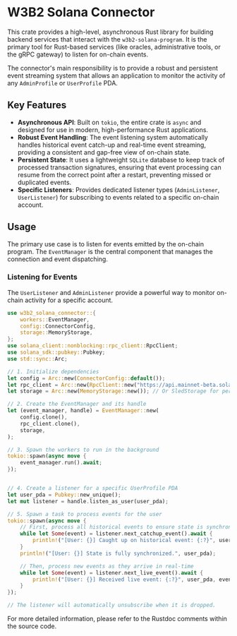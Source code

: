 # W3B2 Solana Connector

This crate provides a high-level, asynchronous Rust library for building backend services that interact with the `w3b2-solana-program`. It is the primary tool for Rust-based services (like oracles, administrative tools, or the gRPC gateway) to listen for on-chain events.

The connector's main responsibility is to provide a robust and persistent event streaming system that allows an application to monitor the activity of any `AdminProfile` or `UserProfile` PDA.

## Key Features

- **Asynchronous API**: Built on `tokio`, the entire crate is `async` and designed for use in modern, high-performance Rust applications.
- **Robust Event Handling**: The event listening system automatically handles historical event catch-up and real-time event streaming, providing a consistent and gap-free view of on-chain state.
- **Persistent State**: It uses a lightweight `SQLite` database to keep track of processed transaction signatures, ensuring that event processing can resume from the correct point after a restart, preventing missed or duplicated events.
- **Specific Listeners**: Provides dedicated listener types (`AdminListener`, `UserListener`) for subscribing to events related to a specific on-chain account.

## Usage

The primary use case is to listen for events emitted by the on-chain program. The `EventManager` is the central component that manages the connection and event dispatching.

### Listening for Events

The `UserListener` and `AdminListener` provide a powerful way to monitor on-chain activity for a specific account.

```rust
use w3b2_solana_connector::{
    workers::EventManager,
    config::ConnectorConfig,
    storage::MemoryStorage,
};
use solana_client::nonblocking::rpc_client::RpcClient;
use solana_sdk::pubkey::Pubkey;
use std::sync::Arc;

// 1. Initialize dependencies
let config = Arc::new(ConnectorConfig::default());
let rpc_client = Arc::new(RpcClient::new("https://api.mainnet-beta.solana.com".to_string()));
let storage = Arc::new(MemoryStorage::new()); // Or SledStorage for persistence

// 2. Create the EventManager and its handle
let (event_manager, handle) = EventManager::new(
    config.clone(),
    rpc_client.clone(),
    storage,
);

// 3. Spawn the workers to run in the background
tokio::spawn(async move {
    event_manager.run().await;
});


// 4. Create a listener for a specific UserProfile PDA
let user_pda = Pubkey::new_unique();
let mut listener = handle.listen_as_user(user_pda);

// 5. Spawn a task to process events for the user
tokio::spawn(async move {
    // First, process all historical events to ensure state is synchronized
    while let Some(event) = listener.next_catchup_event().await {
        println!("[User: {}] Caught up on historical event: {:?}", user_pda, event);
    }
    println!("[User: {}] State is fully synchronized.", user_pda);

    // Then, process new events as they arrive in real-time
    while let Some(event) = listener.next_live_event().await {
        println!("[User: {}] Received live event: {:?}", user_pda, event);
    }
});

// The listener will automatically unsubscribe when it is dropped.
```

For more detailed information, please refer to the Rustdoc comments within the source code.